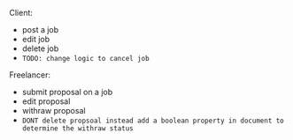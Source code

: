 

Client:
   - post a job
   - edit job
   - delete job 
   - `TODO: change logic to cancel job`

Freelancer:
   - submit proposal on a job
   - edit proposal
   - withraw proposal
   - `DONT delete propsoal instead add a boolean property in document to determine the withraw status`
